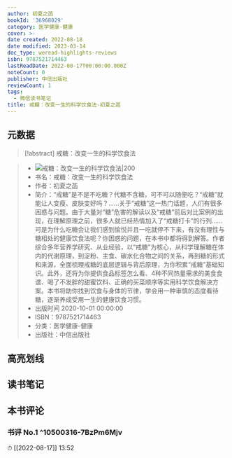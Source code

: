 ```yaml
---
author: 初夏之菡
bookId: '36968029'
category: 医学健康-健康
cover: >-
date created: 2022-08-18
date modified: 2023-03-14
doc_type: weread-highlights-reviews
isbn: 9787521714463
lastReadDate: 2022-08-17T00:00:00.000Z
noteCount: 0
publisher: 中信出版社
reviewCount: 1
tags:
  - 微信读书笔记
title: 戒糖：改变一生的科学饮食法-初夏之菡
---
```


## 元数据

>[!abstract] 戒糖：改变一生的科学饮食法

> - ![戒糖：改变一生的科学饮食法|200](https://wfqqreader-1252317822.image.myqcloud.com/cover/29/36968029/t7_36968029.jpg)
> - 书名：戒糖：改变一生的科学饮食法
> - 作者：初夏之菡
> - 简介：“戒糖”是不是不吃糖？代糖不含糖，可不可以随便吃？“戒糖”就能让人变瘦、皮肤变好吗？……关于“戒糖”这一热门话题，人们有很多困惑与问题。由于大量对“糖”危害的解读以及“戒糖”前后对比案例的出现，在理解原理之前，很多人就已经热情加入了“戒糖打卡”的行列……可是为什么吃糖会让我们感到愉悦并且一吃就停不下来，有没有理性与糖相处的健康饮食法呢？你困惑的问题，在本书中都将得到解答。作者综合多年营养学研究、从业经验，以“戒糖”为核心，从科学理解糖在体内的代谢原理，到淀粉、主食、碳水化合物之间的关系，再到糖的形式和来源，全面梳理戒糖的底层逻辑与背后原理，为你积累“戒糖”基础知识。此外，还将为你提供食品标签怎么看、4种不同热量需求的美食食谱、喝了不发胖的甜蜜饮料、正确的买菜顺序等实用科学饮食解决方案。本书将助你找到饮食与身体的节律，学会用一种审慎的态度看待糖，逐渐养成受用一生的健康饮食习惯。
> - 出版时间 2020-10-01 00:00:00
> - ISBN：9787521714463
> - 分类：医学健康-健康
> - 出版社：中信出版社

## 高亮划线

## 读书笔记

## 本书评论

### 书评 No.1 ^10500316-7BzPm6Mjv

⏱ [[2022-08-17]] 13:52
